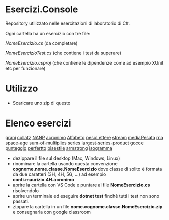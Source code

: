 # Esercizi.Console

Repository utilizzato nelle esercitazioni di laboratorio di C#.

Ogni cartella ha un esercizio con tre file: 

*NomeEsercizio.cs*  (da completare) 

*NomeEsercizioTest.cs* (che contiene i test da superare) 

*NomeEsercizio.csproj* (che contiene le dipendenze come ad esempio XUnit etc per funzionare) 

# Utilizzo

- Scaricare uno zip di questo 

# Elenco esercizi
[grani](http://bit.ly/2QCgO0r)
[collatz](http://bit.ly/collatz19)
[NANP](http://bit.ly/NANP19)
[acronimo](http://bit.ly/acronimo19)
[Alfabeto](http://bit.ly/2P3tYCO)
[pesoLettere](http://bit.ly/2L3PwOn)
[stream](http://bit.ly/2DCPXv2)
[mediaPesata](http://bit.ly/2DGaXkC)
[rna](http://bit.ly/38gy9UJ)
[space-age](http://bit.ly/36iIKwr)
[sum-of-multiplies](http://bit.ly/35aLN9K)
[series](http://bit.ly/2PtSgaB)
[largest-series-product](http://bit.ly/2rX8znj)
[gocce](http://bit.ly/36mNFx3)
[punteggio](http://bit.ly/35drDuY)
[perfertto](http://bit.ly/2QcIgTq)
[bisestile](http://bit.ly/2ZG3WdW)
[armstrong](http://bit.ly/2QdsSq3)
[isogramma](http://bit.ly/37vnEf7)

- dezippare il file sul desktop (Mac, Windows, Linux)
- rinominare la cartella usando questa convenzione **cognome.nome.classe.NomeEsercizio** dove classe di solito è formata da due caratteri (3H, 4H, 5G, ...) ad esempio **conti.maurizio.4H.acronimo**
- aprire la cartella con VS Code e puntare al file **NomeEsercizio.cs** risolvendolo
- aprire un terminale ed eseguire **dotnet test** finchè tutti i test non sono passati.
- zippare la cartella in un file **nome.cognome.classe.NomeEsercizio.zip** e consegnarla con google classroom 
